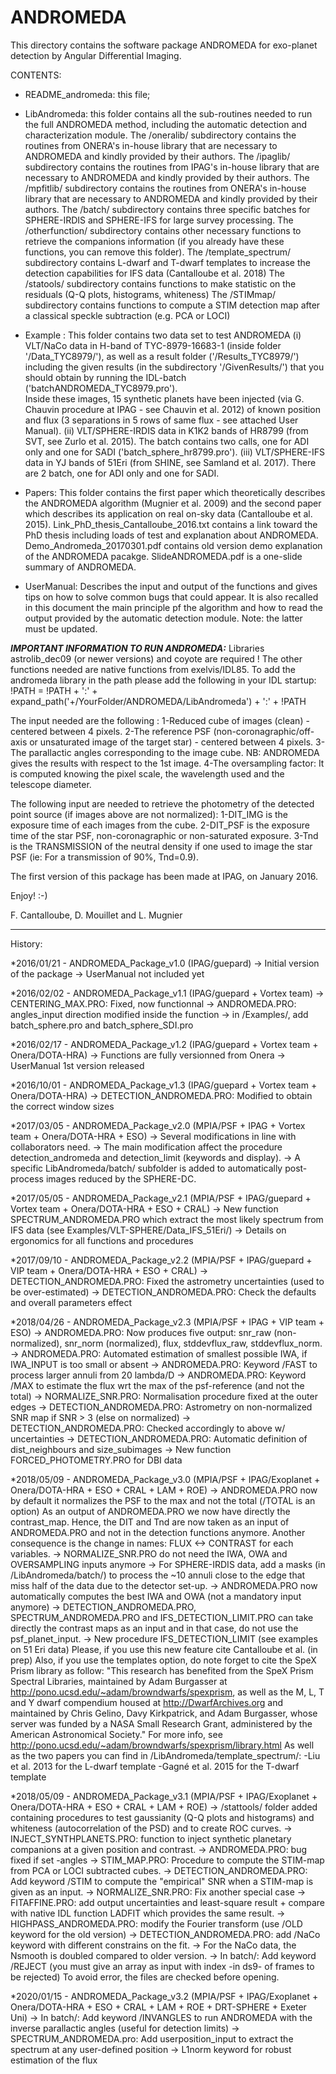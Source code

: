 # ANDROMEDA

This directory contains the software package ANDROMEDA for exo-planet detection by Angular Differential Imaging.

CONTENTS:

- README_andromeda: this file;


- LibAndromeda: this folder contains all the sub-routines needed to run the full ANDROMEDA method, including the automatic detection and characterization module. 
The /oneralib/ subdirectory contains the routines from ONERA's in-house library that are necessary to ANDROMEDA and kindly provided by their authors. 
The /ipaglib/ subdirectory contains the routines from IPAG's in-house library that are necessary to ANDROMEDA and kindly provided by their authors. 
The /mpfitlib/ subdirectory contains the routines from ONERA's in-house library that are necessary to ANDROMEDA and kindly provided by their authors. 
The /batch/ subdirectory contains three specific batches for SPHERE-IRDIS and SPHERE-IFS for large survey processing.
The /otherfunction/ subdirectory contains other necessary functions to retrieve the companions information (if you already have these functions, you can remove this folder). 
The /template_spectrum/ subdirectory contains L-dwarf and T-dwarf templates to increase the detection capabilities for IFS data (Cantalloube et al. 2018)
The /statools/ subdirectory contains functions to make statistic on the residuals (Q-Q plots, histograms, whiteness)
The /STIMmap/ subdirectory contains functions to compute a STIM detection map after a classical speckle subtraction (e.g. PCA or LOCI)

- Example : This folder contains two data set to test ANDROMEDA
(i)   VLT/NaCo data in H-band of TYC-8979-16683-1 (inside folder '/Data_TYC8979/'), as well as a result folder ('/Results_TYC8979/') including the given results (in the subdirectory '/GivenResults/') that you should obtain by running the IDL-batch ('batchANDROMEDA_TYC8979.pro').  
    Inside these images, 15 synthetic planets have been injected (via G. Chauvin procedure at IPAG - see Chauvin et al. 2012) of known position and flux (3 separations in 5 rows of same flux - see attached User Manual).
(ii)  VLT/SPHERE-IRDIS data in K1K2 bands of HR8799 (from SVT, see Zurlo et al. 2015). The batch contains two calls, one for ADI only and one for SADI ('batch_sphere_hr8799.pro').
(iii) VLT/SPHERE-IFS data in YJ bands of 51Eri (from SHINE, see Samland et al. 2017). There are 2 batch, one for ADI only and one for SADI.


- Papers: This folder contains the first paper which theoretically describes the ANDROMEDA algorithm (Mugnier et al. 2009) and the second paper which describes its application on real on-sky data (Cantalloube et al. 2015). 
    Link_PhD_thesis_Cantalloube_2016.txt contains a link toward the PhD thesis including loads of test and explanation about ANDROMEDA.
    Demo_Andromeda_20170301.pdf contains old version demo explanation of the ANDROMEDA pacakge.
    SlideANDROMEDA.pdf is a one-slide summary of ANDROMEDA.


- UserManual: Describes the input and output of the functions and gives tips on how to solve common bugs that could appear. 
It is also recalled in this document the main principle pf the algorithm and how to read the output provided by the automatic detection module.
Note: the latter must be updated.


***IMPORTANT INFORMATION TO RUN ANDROMEDA:***
Libraries astrolib_dec09 (or newer versions) and coyote are required ! 
The other functions needed are native functions from exelvis/IDL85.
To add the andromeda library in the path please add the following in your IDL startup: 
!PATH = !PATH + ':' + expand_path('+/YourFolder/ANDROMEDA/LibAndromeda') + ':' + !PATH 


The input needed are the following :
	1-Reduced cube of images (clean) - centered between 4 pixels.
	2-The reference PSF (non-coronagraphic/off-axis or unsaturated image of the target star) - centered between 4 pixels.
	3-The parallactic angles corresponding to the image cube. NB: ANDROMEDA gives the results with respect to the 1st image. 
	4-The oversampling factor: It is computed knowing the pixel scale, the wavelength used and the telescope diameter.

The following input are needed to retrieve the photometry of the detected point source (if images above are not normalized):
	1-DIT_IMG is the exposure time of each images from the cube.
	2-DIT_PSF is the exposure time of the star PSF, non-coronagraphic or non-saturated exposure.
	3-Tnd is the TRANSMISSION of the neutral density if one used to image the star PSF (ie: For a transmission of 90%, Tnd=0.9).



The first version of this package has been made at IPAG, on January 2016.


Enjoy! :-)


F. Cantalloube, D. Mouillet and L. Mugnier


*********************************************************
History:

*2016/01/21 - ANDROMEDA_Package_v1.0 (IPAG/guepard)
-> Initial version of the package
-> UserManual not included yet

*2016/02/02 - ANDROMEDA_Package_v1.1 (IPAG/guepard + Vortex team)
-> CENTERING_MAX.PRO: Fixed, now functionnal
-> ANDROMEDA.PRO: angles_input direction modified inside the function
-> in /Examples/, add batch_sphere.pro and batch_sphere_SDI.pro 

*2016/02/17 - ANDROMEDA_Package_v1.2 (IPAG/guepard + Vortex team + Onera/DOTA-HRA)
-> Functions are fully versionned from Onera
-> UserManual 1st version released

*2016/10/01 - ANDROMEDA_Package_v1.3 (IPAG/guepard + Vortex team + Onera/DOTA-HRA)
-> DETECTION_ANDROMEDA.PRO: Modified to obtain the correct window sizes

*2017/03/05 - ANDROMEDA_Package_v2.0 (MPIA/PSF + IPAG + Vortex team + Onera/DOTA-HRA + ESO)
-> Several modifications in line with collaborators need.
-> The main modification affect the procedure detection_andromeda and detection_limit (keywords and display).
-> A specific LibAndromeda/batch/ subfolder is added to automatically post-process images reduced by the SPHERE-DC.

*2017/05/05 - ANDROMEDA_Package_v2.1 (MPIA/PSF + IPAG/guepard + Vortex team + Onera/DOTA-HRA + ESO + CRAL)
-> New function SPECTRUM_ANDROMEDA.PRO which extract the most likely spectrum from IFS data (see Examples/VLT-SPHERE/Data_IFS_51Eri/)
-> Details on ergonomics for all functions and procedures

*2017/09/10 - ANDROMEDA_Package_v2.2 (MPIA/PSF + IPAG/guepard + VIP team + Onera/DOTA-HRA + ESO + CRAL)
-> DETECTION_ANDROMEDA.PRO: Fixed the astrometry uncertainties (used to be over-estimated)
-> DETECTION_ANDROMEDA.PRO: Check the defaults and overall parameters effect 

*2018/04/26 - ANDROMEDA_Package_v2.3 (MPIA/PSF + IPAG + VIP team + ESO)
-> ANDROMEDA.PRO: Now produces five output: snr_raw (non-normalized), snr_norm (normalized), flux, stddevflux_raw, stddevflux_norm.
-> ANDROMEDA.PRO: Automated estimation of smallest possible IWA, if IWA_INPUT is too small or absent 
-> ANDROMEDA.PRO: Keyword /FAST to process larger annuli from 20 lambda/D
-> ANDROMEDA.PRO: Keyword /MAX to estimate the flux wrt the max of the psf-reference (and not the total)
-> NORMALIZE_SNR.PRO: Normalisation procedure fixed at the outer edges
-> DETECTION_ANDROMEDA.PRO: Astrometry on non-normalized SNR map if SNR > 3 (else on normalized)
-> DETECTION_ANDROMEDA.PRO: Checked accordingly to above w/ uncertainties
-> DETECTION_ANDROMEDA.PRO: Automatic definition of dist_neighbours and size_subimages
-> New function FORCED_PHOTOMETRY.PRO for DBI data

*2018/05/09 - ANDROMEDA_Package_v3.0 (MPIA/PSF + IPAG/Exoplanet + Onera/DOTA-HRA + ESO + CRAL + LAM + ROE)
-> ANDROMEDA.PRO now by default it normalizes the PSF to the max and not the total (/TOTAL is an option) 
As an output of ANDROMEDA.PRO we now have directly the contrast_map. Hence, the DIT and Tnd are now taken as an input of ANDROMEDA.PRO and not in the detection functions anymore.
Another consequence is the change in names: FLUX <-> CONTRAST for each variables.
-> NORMALIZE_SNR.PRO do not need the IWA, OWA and OVERSAMPLING inputs anymore
-> For SPHERE-IRDIS data, add a masks (in /LibAndromeda/batch/) to process the ~10 annuli close to the edge that miss half of the data due to the detector set-up.
-> ANDROMEDA.PRO now automatically computes the best IWA and OWA (not a mandatory input anymore)
-> DETECTION_ANDROMEDA.PRO, SPECTRUM_ANDROMEDA.PRO and IFS_DETECTION_LIMIT.PRO can take directly the contrast maps as an input and in that case, do not use the psf_planet_input.
-> New procedure IFS_DETECTION_LIMIT (see examples on 51 Eri data)
Please, if you use this new feature cite Cantalloube et al. (in prep)
Also, if you use the templates option, do note forget to cite the SpeX Prism library as follow:
"This research has benefited from the SpeX Prism Spectral Libraries, maintained by Adam Burgasser
at http://pono.ucsd.edu/~adam/browndwarfs/spexprism, as well as the M, L, T and Y dwarf compendium housed
at http://DwarfArchives.org and maintained by Chris Gelino, Davy Kirkpatrick, and Adam Burgasser, 
whose server was funded by a NASA Small Research Grant, administered by the American Astronomical Society."
For more info, see http://pono.ucsd.edu/~adam/browndwarfs/spexprism/library.html
As well as the two papers you can find in /LibAndromeda/template_spectrum/:
-Liu et al. 2013 for the L-dwarf template
-Gagné et al. 2015 for the T-dwarf template

*2018/05/09 - ANDROMEDA_Package_v3.1 (MPIA/PSF + IPAG/Exoplanet + Onera/DOTA-HRA + ESO + CRAL + LAM + ROE)
-> /stattools/ folder added containing procedures to test gaussianity (Q-Q plots and histograms) and whiteness (autocorrelation of the PSD) and to create ROC curves.
-> INJECT_SYNTHPLANETS.PRO: function to inject synthetic planetary companions at a given position and contrast. 
-> ANDROMEDA.PRO: bug fixed if set -angles
-> STIM_MAP.PRO: Procedure to compute the STIM-map from PCA or LOCI subtracted cubes.
-> DETECTION_ANDROMEDA.PRO: Add keyword /STIM to compute the "empirical" SNR when a STIM-map is given as an input.
-> NORMALIZE_SNR.PRO: Fix another special case
-> FITAFFINE.PRO: add output uncertainties and least-square result + compare with native IDL function LADFIT which provides the same result.
-> HIGHPASS_ANDROMEDA.PRO: modify the Fourier transform (use /OLD keyword for the old version)
-> DETECTION_ANDROMEDA.PRO: add /NaCo keyword with different constrains on the fit.
-> For the NaCo data, the Nsmooth is doubled compared to older version.
-> In batch/: Add keyword /REJECT (you must give an array as input with index -in ds9- of frames to be rejected)
To avoid error, the files are checked before opening.

*2020/01/15 - ANDROMEDA_Package_v3.2 (MPIA/PSF + IPAG/Exoplanet + Onera/DOTA-HRA + ESO + CRAL + LAM + ROE + DRT-SPHERE + Exeter Uni)
-> In batch/: Add keyword /INVANGLES to run ANDROMEDA with the inverse parallactic angles (useful for detection limits)
-> SPECTRUM_ANDROMEDA.pro: Add userposition_input to extract the spectrum at any user-defined position
-> L1norm keyword for robust estimation of the flux


